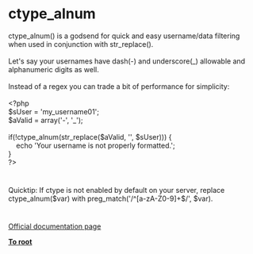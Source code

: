 # ctype_alnum




<div class="phpcode"><span class="html">
ctype_alnum() is a godsend for quick and easy username/data filtering when used in conjunction with str_replace().
<br>
<br>Let&apos;s say your usernames have dash(-) and underscore(_) allowable and alphanumeric digits as well.
<br>
<br>Instead of a regex you can trade a bit of performance for simplicity:
<br>
<br><span class="default">&lt;?php
<br>$sUser </span><span class="keyword">= </span><span class="string">&apos;my_username01&apos;</span><span class="keyword">;
<br></span><span class="default">$aValid </span><span class="keyword">= array(</span><span class="string">&apos;-&apos;</span><span class="keyword">, </span><span class="string">&apos;_&apos;</span><span class="keyword">);
<br>
<br>if(!</span><span class="default">ctype_alnum</span><span class="keyword">(</span><span class="default">str_replace</span><span class="keyword">(</span><span class="default">$aValid</span><span class="keyword">, </span><span class="string">&apos;&apos;</span><span class="keyword">, </span><span class="default">$sUser</span><span class="keyword">))) {
<br>&#xA0; &#xA0; echo </span><span class="string">&apos;Your username is not properly formatted.&apos;</span><span class="keyword">;
<br>}
<br></span><span class="default">?&gt;</span>
</span>
</div>
  

#


<div class="phpcode"><span class="html">
Quicktip: If ctype is not enabled by default on your server, replace ctype_alnum($var) with preg_match(&apos;/^[a-zA-Z0-9]+$/&apos;, $var).</span>
</div>
  

#

[Official documentation page](https://www.php.net/manual/en/function.ctype-alnum.php)

**[To root](/README.md)**
